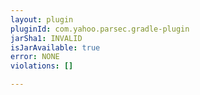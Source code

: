 ```yaml
---
layout: plugin
pluginId: com.yahoo.parsec.gradle-plugin
jarSha1: INVALID
isJarAvailable: true
error: NONE
violations: []

---
```

